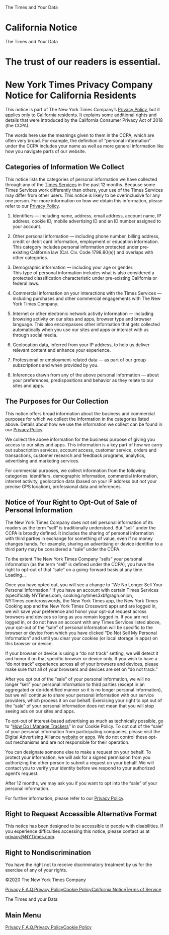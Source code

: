 <div id="app">

<div class="App">

<div class="css-wo5zbc" data-role="main" data-aria-hidden="false">

<div class="California-Notice">

<div class="HeroSection" data-aria-live="polite">

<div class="section css-u8l578">

<div class="css-ykay9g">

<div class="css-1xd5y6g">

The Times and Your Data

# California Notice

</div>

</div>

</div>

<div class="css-ykay9g">

<div class="css-nldjm9">

The Times and Your Data

# The trust of our readers is essential.

</div>

</div>

</div>

<div class="section css-19u7mvy">

<div class="css-8iixnv">

<div class="css-ducv57">

# New York Times Privacy Company Notice for California Residents

This notice is part of The New York Times Company’s [Privacy
Policy](/privacy/privacy-policy), but it applies only to California
residents. It explains some additional rights and details that were
introduced by the California Consumer Privacy Act of 2018 (the CCPA).

The words here use the meanings given to them in the CCPA, which are
often very broad. For example, the definition of “personal information”
under the CCPA includes your name as well as more general information
like how you navigate parts of our website.

</div>

</div>

</div>

<div class="section css-xuqq0t">

<div class="css-1vt8cpq">

<div class="css-nbnwts">

<div>

## Categories of Information We Collect

This notice lists the categories of personal information we have
collected through any of the [Times
Services](http://www.nytimes3xbfgragh.onion/privacy/privacy-policy) in
the past 12 months. Because some Times Services work differently than
others, your use of the Times Services may differ from other users. This
notice is likely to be overinclusive for any one person. For more
information on how we obtain this information, please refer to our
[Privacy
Policy](http://www.nytimes3xbfgragh.onion/privacy/privacy-policy#what-information-do-we-gather-about-you).

1.  Identifiers — including name, address, email address, account name,
    IP address, cookie ID, mobile advertising ID and an ID number
    assigned to your account.

2.  Other personal information — including phone number, billing
    address, credit or debit card information, employment or education
    information.  
    This category includes personal information protected under
    pre-existing California law (Cal. Civ. Code 1798.80(e)) and overlaps
    with other categories.

3.  Demographic information — including your age or gender.  
    This type of personal information includes what is also considered a
    protected classification characteristic under pre-existing
    California or federal laws.

4.  Commercial information on your interactions with the Times Services
    — including purchases and other commercial engagements with The
    New York Times Company.

5.  Internet or other electronic network activity information —
    including browsing activity on our sites and apps, browser type and
    browser language. This also encompasses other information that gets
    collected automatically when you use our sites and apps or interact
    with us through social media.

6.  Geolocation data, inferred from your IP address, to help us deliver
    relevant content and enhance your experience.

7.  Professional or employment-related data — as part of our group
    subscriptions and when provided by you.

8.  Inferences drawn from any of the above personal information — about
    your preferences, predispositions and behavior as they relate to our
    sites and apps.

## The Purposes for Our Collection

This notice offers broad information about the business and commercial
purposes for which we collect the information in the categories listed
above. Details about how we use the information we collect can be found
in our [Privacy
Policy](http://www.nytimes3xbfgragh.onion/privacy/privacy-policy#what--do-we-do-with-the-information-we-gather).

We collect the above information for the business purpose of giving you
access to our sites and apps. This information is a key part of how we
carry out subscription services, account access, customer service,
orders and transactions, customer research and feedback programs,
analytics, advertising and marketing services.

For commercial purposes, we collect information from the following
categories: identifiers, demographic information, commercial
information, internet activity, geolocation data (based on your IP
address but not your precise GPS location), professional data and
inferences.

## Notice of Your Right to Opt-Out of Sale of Personal Information

The New York Times Company does not sell personal information of its
readers as the term “sell” is traditionally understood. But “sell” under
the CCPA is broadly defined. It includes the sharing of personal
information with third parties in exchange for something of value, even
if no money changes hands. For example, sharing an advertising or device
identifier to a third party may be considered a “sale” under the CCPA.

To the extent The New York Times Company “sells” your personal
information (as the term “sell” is defined under the CCPA), you have the
right to opt-out of that “sale” on a going-forward basis at any time.
<span>Loading...</span>

Once you have opted out, you will see a change to “We No Longer Sell
Your Personal Information.” If you have an account with certain Times
Services (specifically NYTimes.com, cooking.nytimes3xbfgragh.onion,
NYTimes.com/crosswords, the New York Times app, the New York Times
Cooking app and the New York Times Crossword app) and are logged in, we
will save your preference and honor your opt-out request across browsers
and devices so long as you remain logged in. If you are not logged in,
or do not have an account with any Times Services listed above, your
opt-out of the “sale” of personal information will be specific to the
browser or device from which you have clicked “Do Not Sell My Personal
Information” and until you clear your cookies (or local storage in apps)
on this browser or device.

If your browser or device is using a “do not track” setting, we will
detect it and honor it on that specific browser or device only. If you
wish to have a “do not track” experience across all of your browsers and
devices, please make sure that all of your browsers and devices are set
on “do not track.”

After you opt out of the “sale” of your personal information, we will no
longer “sell” your personal information to third parties (except in an
aggregated or de-identified manner so it is no longer personal
information), but we will continue to share your personal information
with our service providers, which process it on our behalf. Exercising
your right to opt out of the “sale” of your personal information does
not mean that you will stop seeing ads on our sites and apps.

To opt-out of interest-based advertising as much as technically
possible, go to “[How Do I Manage
Trackers](http://www.nytimes3xbfgragh.onion/privacy/cookie-policy#how-do-i-manage-trackers)”
in our Cookie Policy. To opt out of the “sale” of your personal
information from participating companies, please visit the Digital
Advertising Alliance [website](https://optout.privacyrights.info/?c=1)
or [apps](https://www.privacyrights.info/appchoices). We do not control
these opt-out mechanisms and are not responsible for their operation.

You can designate someone else to make a request on your behalf. To
protect your information, we will ask for a signed permission from you
authorizing the other person to submit a request on your behalf. We will
contact you to verify your identity before we respond to your authorized
agent’s request.

After 12 months, we may ask you if you want to opt into the “sale” of
your personal information.

For further information, please refer to our [Privacy
Policy](http://www.nytimes3xbfgragh.onion/privacy/privacy-policy).

## Right to Request Accessible Alternative Format

This notice has been designed to be accessible to people with
disabilities. If you experience difficulties accessing this notice,
please contact us at <privacy@NYTimes.com>.

## Right to Nondiscrimination

You have the right not to receive discriminatory treatment by us for the
exercise of any of your rights.

</div>

</div>

</div>

</div>

</div>

</div>

<div id="footer" class="Footer" data-aria-hidden="false">

<div class="css-17lhb6j">

©<span class="current-year">2020</span> The New York Times Company

<span class="css-14nf8bk"></span>

</div>

<div class="css-ck9uem">

[Privacy F.A.Q.](/privacy)[Privacy
Policy](/privacy/privacy-policy)[Cookie
Policy](/privacy/cookie-policy)[California
Notice](/privacy/california-notice)[Terms of
Service](https://help.nytimes3xbfgragh.onion/hc/en-us/articles/115014893428-Terms-of-service)

</div>

</div>

<div>

<div class="css-3lzwik" data-role="dialog" data-aria-modal="false">

<div class="css-tpyegx">

<div class="css-k8p5d3">

The Times and your Data

</div>

<div class="css-1mhyh9y">

## Main Menu

[Privacy F.A.Q.](/privacy)[Privacy
Policy](/privacy/privacy-policy)[Cookie Policy](/privacy/cookie-policy)

</div>

</div>

</div>

</div>

</div>

</div>
